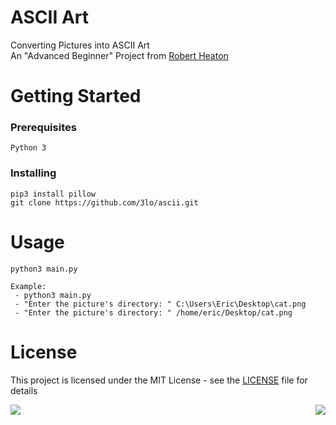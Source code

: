# ASCII Art
Converting Pictures into ASCII Art  
An "Advanced Beginner" Project from [Robert Heaton](https://robertheaton.com/2018/06/12/programming-projects-for-advanced-beginners-ascii-art/)
# Getting Started
### Prerequisites
```
Python 3
```

### Installing
```
pip3 install pillow
git clone https://github.com/3lo/ascii.git
```

# Usage
```
python3 main.py

Example: 
 - python3 main.py
 - "Enter the picture's directory: " C:\Users\Eric\Desktop\cat.png
 - "Enter the picture's directory: " /home/eric/Desktop/cat.png
```

# License
This project is licensed under the MIT License - see the [LICENSE](LICENSE) file for details


<img align="left" src="https://imgur.com/E0LKhbr.png">
<img align="right" src="https://imgur.com/TMUMi2N.png">
